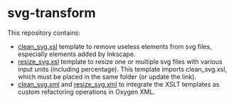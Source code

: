 # svg-transform
This repository contains:
  - [clean_svg.xsl](clean_svg.xsl) template to remove useless elements from svg files, especially elements added by Inkscape.
  - [resize_svg.xsl](resize_svg.xsl) template to resize one or multiple svg files with various input units (including percentage). This template imports clean_svg.xsl, which must be placed in the same folder (or update the link).
  - [clean_svg.xml](clean_svg.xml) and [resize_svg.xml](resize_svg.xml) to integrate the XSLT templates as custom refactoring operations in Oxygen XML.

